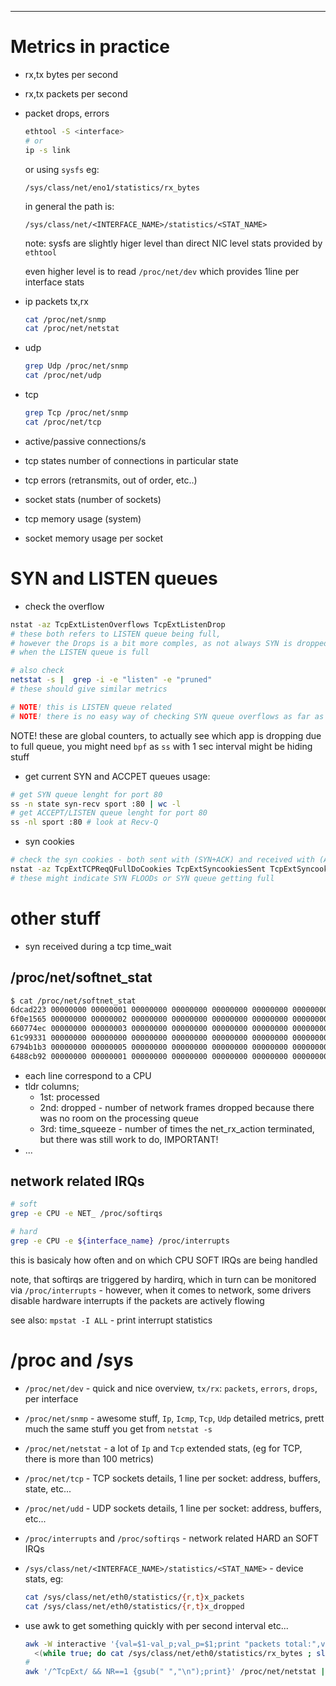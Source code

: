 ---

# Metrics in practice

- rx,tx bytes per second
- rx,tx packets per second
- packet drops, errors


    ```sh
    ethtool -S <interface>
    # or
    ip -s link
    ```

    or using `sysfs`
    eg:
    ```
    /sys/class/net/eno1/statistics/rx_bytes
    ```
    in general the path is:
    ```
    /sys/class/net/<INTERFACE_NAME>/statistics/<STAT_NAME>
    ```

    note: sysfs are slightly higer level than direct NIC level stats
    provided by `ethtool`

    even higher level is to read `/proc/net/dev`
    which provides 1line per interface stats

- ip packets tx,rx

    ```sh
    cat /proc/net/snmp
    cat /proc/net/netstat
    ```

- udp

    ```sh
    grep Udp /proc/net/snmp
    cat /proc/net/udp
    ```
- tcp

    ```sh
    grep Tcp /proc/net/snmp
    cat /proc/net/tcp
    ```

- active/passive connections/s

- tcp states number of connections in particular state

- tcp errors (retransmits, out of order, etc..)


- socket stats (number of sockets)

- tcp memory usage (system)


- socket memory usage per socket

# SYN and LISTEN queues

- check the overflow
```sh
nstat -az TcpExtListenOverflows TcpExtListenDrop
# these both refers to LISTEN queue being full,
# however the Drops is a bit more comples, as not always SYN is dropped
# when the LISTEN queue is full

# also check
netstat -s |  grep -i -e "listen" -e "pruned"
# these should give similar metrics

# NOTE! this is LISTEN queue related
# NOTE! there is no easy way of checking SYN queue overflows as far as I know :sadpanda:
```
NOTE! these are global counters, to actually see which app is dropping due to
full queue, you might need `bpf` as `ss` with 1 sec interval might be
hiding stuff

- get current SYN and ACCPET queues usage:
```sh
# get SYN queue lenght for port 80
ss -n state syn-recv sport :80 | wc -l
# get ACCEPT/LISTEN queue lenght for port 80
ss -nl sport :80 # look at Recv-Q
```

- syn cookies
```sh
# check the syn cookies - both sent with (SYN+ACK) and received with (ACK)
nstat -az TcpExtTCPReqQFullDoCookies TcpExtSyncookiesSent TcpExtSyncookiesRecv TcpExtSyncookiesFailed
# these might indicate SYN FLOODs or SYN queue getting full
```

# other stuff

- syn received during a tcp time_wait

## /proc/net/softnet_stat
```sh
$ cat /proc/net/softnet_stat
6dcad223 00000000 00000001 00000000 00000000 00000000 00000000 00000000 00000000 00000000
6f0e1565 00000000 00000002 00000000 00000000 00000000 00000000 00000000 00000000 00000000
660774ec 00000000 00000003 00000000 00000000 00000000 00000000 00000000 00000000 00000000
61c99331 00000000 00000000 00000000 00000000 00000000 00000000 00000000 00000000 00000000
6794b1b3 00000000 00000005 00000000 00000000 00000000 00000000 00000000 00000000 00000000
6488cb92 00000000 00000001 00000000 00000000 00000000 00000000 00000000 00000000 00000000
```

- each line correspond to a CPU
- tldr columns;
    - 1st: processed
    - 2nd: dropped - number of network frames dropped because there was no room
      on the processing queue
    - 3rd: time_squeeze - number of times the net_rx_action terminated, but
      there was still work to do, IMPORTANT!
- ...


## network related IRQs
```sh
# soft
grep -e CPU -e NET_ /proc/softirqs

# hard
grep -e CPU -e ${interface_name} /proc/interrupts
```

this is basicaly how often and on which CPU SOFT IRQs are being handled

note, that softirqs are triggered by hardirq, which in turn can be monitored
via `/proc/interrupts` - however, when it comes to network, some
drivers disable hardware interrupts if the packets are actively flowing

see also: `mpstat -I ALL` - print interrupt statistics

# /proc and /sys
- `/proc/net/dev` - quick and nice overview, `tx/rx`: `packets`, `errors`, `drops`,
    per interface
- `/proc/net/snmp` - awesome stuff, `Ip`, `Icmp`, `Tcp`, `Udp` detailed metrics,
    prett much the same stuff you get from `netstat -s`
- `/proc/net/netstat` - a lot of `Ip` and `Tcp` extended stats, (eg for TCP,
    there is more than 100 metrics)

- `/proc/net/tcp` - TCP sockets details, 1 line per socket: address, buffers, state, etc...
- `/proc/net/udd` - UDP sockets details, 1 line per socket: address, buffers, etc...

- `/proc/interrupts` and `/proc/softirqs` - network related HARD an SOFT IRQs

- `/sys/class/net/<INTERFACE_NAME>/statistics/<STAT_NAME>` - device stats, eg:
    ```sh
    cat /sys/class/net/eth0/statistics/{r,t}x_packets
    cat /sys/class/net/eth0/statistics/{r,t}x_dropped
    ```

- use awk to get something quickly with per second interval etc...
    ```sh
    awk -W interactive '{val=$1-val_p;val_p=$1;print "packets total:",val_p,", p/s:",val}' \
      <(while true; do cat /sys/class/net/eth0/statistics/rx_bytes ; sleep 1;done)
    #
    awk '/^TcpExt/ && NR==1 {gsub(" ","\n");print}' /proc/net/netstat | awk '{print NR, " : ", $0}'
    ```
